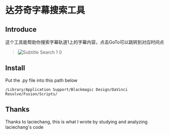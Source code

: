 # 达芬奇字幕搜索工具
## Introduce
这个工具能帮助你搜索字幕轨道1上的字幕内容，点击GoTo可以跳转到对应时间点
> ![Subtitle Search 1 0](https://user-images.githubusercontent.com/61965265/200902514-5ac90ba9-0302-4fd3-a513-3713bd874dd1.jpg)

## Install
Put the .py file into this path below
```
/Library/Application Support/Blackmagic Design/DaVinci Resolve/Fusion/Scripts/
```


## Thanks
Thanks to laciechang, this is what I wrote by studying and analyzing laciechang's code
